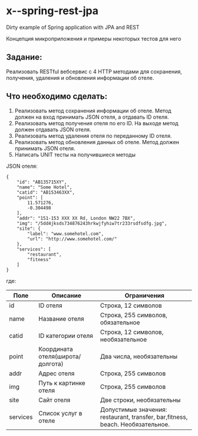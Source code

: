 # x--spring-rest-jpa
Dirty example of Spring application with JPA and REST

Концепция микроприложения и примеры некоторых тестов для него

## Задание:

Реализовать RESTful вебсервис с 4 HTTP методами для сохранения, получения, удаления и обновления информации об отеле.

## Что необходимо сделать:

1. Реализовать метод сохранения информации об отеле. Метод должен на вход принимать JSON отеля, а отдавать ID отеля.
2. Реализовать метод получения отеля по его ID. На выходе метод должен отдавать JSON отеля.
3. Реализовать метод удаления отеля по переданному ID отеля.
4. Реализовать метод обновления данных об отеле. Метод должен принимать JSON отеля.
5. Написать UNIT тесты на получившиеся методы

JSON отеля:
```
{
	"id": "AB135715XY",
	"name": "Some Hotel",
	"catid": "AB153463XX",
	"point": [
		11.571276,
		-0.304498
	],
	"addr": "151-153 XXX XX Rd, London NW22 7BX",
	"img": "/5dd4jksds734876243hrkwjfyhiw7tr233rsdfsdfg.jpg",
	"site": {
		"label": "www.somehotel.com",
		"url": "http://www.somehotel.com/"
	},
	"services": [
		"restaurant",
		"fitness"
	]
}
```
где:

| Поле | Описание | Ограничения
|----------------|---------|----------------|
| id		| 	ID отеля	| Строка, 12 символов |
| name	| Название отеля	| Строка, 255 символов, обязательное |
| catid		| ID категории отеля	| Строка, 12 символов, необязательное |
| point	| 	Координата отеля(широта/долгота)	| Два числа, необязательны |
| addr		| Адрес отеля	| Строка, 255 символов |
| img	 	| Путь к картинке отеля	| Строка, 255 символов |
| site		| Сайт отеля	| Две строки, необязательны |
| services	| Список услуг в отеле	| Допустимые значения: restaurant, transfer, bar,fitness, beach. Необязательное. |
